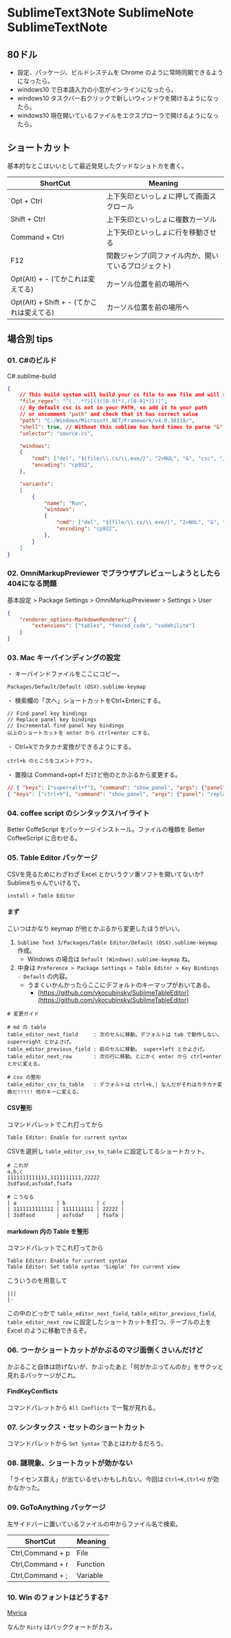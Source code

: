 SublimeText3Note SublimeNote SublimeTextNote
===

## 80ドル

- 設定、パッケージ、ビルドシステムを Chrome のように常時同期できるようになったら。
- windows10 で日本語入力の小窓がインラインになったら。
- windows10 タスクバー右クリックで新しいウィンドウを開けるようになったら。
- windows10 現在開いているファイルをエクスプローラで開けるようになったら。

## ショートカット

基本的なとこはいいとして最近発見したグッドなショトカを書く。

|               ShortCut               |                       Meaning                        |
|--------------------------------------|------------------------------------------------------|
| Opt + Ctrl                           | 上下矢印といっしょに押して画面スクロール             |
| Shift + Ctrl                         | 上下矢印といっしょに複数カーソル                     |
| Command + Ctrl                       | 上下矢印といっしょに行を移動させる                   |
| F12                                  | 関数ジャンプ(同ファイル内か、開いているプロジェクト) |
| Opt(Alt) + - (てかこれは変えてる)         | カーソル位置を前の場所へ                             |
| Opt(Alt) + Shift + - (てかこれは変えてる) | カーソル位置を前の場所へ                             |


## 場合別 tips

### 01. C#のビルド

C#.sublime-build

```json
{
    // This build system will build your cs file to exe file and will run it
    "file_regex": "^(...*?)[(]([0-9]*),([0-9]*)[)]",
    // By default csc is not in your PATH, so add it to your path
    // or uncomment "path" and check that it has correct value
    "path": "C:/Windows/Microsoft.NET/Framework/v4.0.30319/",
    "shell": true, // Without this sublime has hard times to parse "&" in out command line
    "selector": "source.cs",

    "windows":
    {
        "cmd": ["del", "${file/\\.cs/\\.exe/}", "2>NUL", "&", "csc", "/nologo", "/out:${file/\\.cs/\\.exe/}", "$file"],
        "encoding": "cp932",
    },

    "variants":
    [
        {
            "name": "Run",
            "windows":
            {
                "cmd": ["del", "${file/\\.cs/\\.exe/}", "2>NUL", "&", "csc", "/nologo", "/out:${file/\\.cs/\\.exe/}", "$file", "&", "${file/\\.cs/\\.exe/}"],
                "encoding": "cp932",
            },
        }
    ]
}
```

### 02. OmniMarkupPreviewer でブラウザプレビューしようとしたら404になる問題

基本設定 > Package Settings > OmniMarkupPreviewer > Settings > User

```json
{
    "renderer_options-MarkdownRenderer": {
        "extensions": ["tables", "fenced_code", "codehilite"]
    }
}
```

### 03. Mac キーバインディングの設定

・ キーバインドファイルをここにコピー。

    Packages/Default/Default (OSX).sublime-keymap

・ 検索欄の「次へ」ショートカットをCtrl+Enterにする。

    // Find panel key bindings
    // Replace panel key bindings
    // Incremental find panel key bindings
    以上のショートカットを enter から ctrl+enter にする。

・ Ctrl+kでカタカナ変換ができるようにする。

    ctrl+k のところをコメントアウト。

・ 置換は Command+opt+f だけど他のとかぶるから変更する。

```json
// { "keys": ["super+alt+f"], "command": "show_panel", "args": {"panel": "replace", "reverse": false} },
{ "keys": ["ctrl+h"], "command": "show_panel", "args": {"panel": "replace", "reverse": false} },
```

### 04. coffee script のシンタックスハイライト

Better CoffeScript をパッケージインストール。ファイルの種類を Better CoffeeScript に合わせる。

### 05. Table Editor パッケージ

CSVを見るためにわざわざ Excel とかいうクソ重ソフトを開いてないか?  Sublimeちゃんでいけるで。

`install > Table Editor`

#### まず

こいつはかなり keymap が他とかぶるから変更したほうがいい。

1. `Sublime Text 3/Packages/Table Editor/Default (OSX).sublime-keymap` 作成。
    - Windows の場合は `Default (Windows).sublime-keymap` ね。
2. 中身は `Preference > Package Settings > Table Editor > Key Bindings - Default` の内容。
    - うまくいかんかったらここにデフォルトのキーマップがおいてある。
        - [https://github.com/vkocubinsky/SublimeTableEditor](https://github.com/vkocubinsky/SublimeTableEditor)

```
# 変更ガイド

# md の table
table_editor_next_field     : 次のセルに移動。デフォルトは tab で動作しない。 super+right とかよさげ。
table_editor_previous_field : 前のセルに移動。 super+left とかよさげ。
table_editor_next_row       : 次の行に移動。とにかく enter から ctrl+enter とかに変える。

# csv の整形
table_editor_csv_to_table   : デフォルトは ctrl+k,| なんだがそれはカタカナ変換だ!!!!! 他のキーに変える。
```

#### CSV整形

コマンドパレットでこれ打ってから

```
Table Editor: Enable for current syntax
```

CSVを選択し `table_editor_csv_to_table` に設定してるショートカット。

```
# これが
a,b,c
1111111111111,1111111111,22222
3sdfasd,asfsdaf,fsafa
```

```
# こうなる
| a             | b          | c     |
| 1111111111111 | 1111111111 | 22222 |
| 3sdfasd       | asfsdaf    | fsafa |
```

#### markdown 内の Table を整形

コマンドパレットでこれ打ってから

```
Table Editor: Enable for current syntax
Table Editor: Set table syntax 'Simple' for current view
```

こういうのを用意して

```
|||
|-
```

この中のどっかで `table_editor_next_field`, `table_editor_previous_field`, `table_editor_next_row` に設定したショートカットを打つ。テーブルの上を Excel のように移動できるぞ。

### 06. つーかショートカットがかぶるのマジ面倒くさいんだけど

かぶること自体は防げないが、かぶったあと「何がかぶってんのか」をサクッと見れるパッケージがこれ。

#### FindKeyConflicts

コマンドパレットから `All Conflicts` で一覧が見れる。

### 07. シンタックス・セットのショートカット

コマンドパレットから `Set Syntax` であとはわかるだろう。

### 08. 謎現象、ショートカットが効かない

「ライセンス買え」が出ているせいかもしれない。今回は `Ctrl+K,Ctrl+U` が効かなかった。

### 09. GoToAnything パッケージ

左サイドバーに置いているファイルの中からファイル名で検索。 

|     ShortCut     | Meaning  |
|------------------|----------|
| Ctrl,Command + p | File     |
| Ctrl,Command + r | Function |
| Ctrl,Command + ; | Variable |

### 10. Win のフォントはどうする?

[Myrica](https://nelog.jp/myrica)

なんか `Ricty` はバッククォートがカス。

